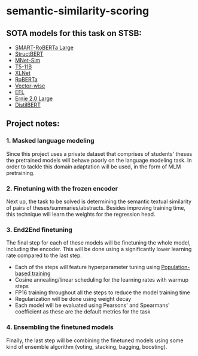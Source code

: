 # semantic-similarity-scoring

## SOTA models for this task on STSB:
- [SMART-RoBERTa Large](https://arxiv.org/pdf/1911.03437v5.pdf)
- [StructBERT](https://arxiv.org/pdf/1908.04577v3.pdf)
- [MNet-Sim](https://arxiv.org/ftp/arxiv/papers/2111/2111.05412.pdf)
- [T5-11B](https://arxiv.org/pdf/1910.10683v3.pdf)
- [XLNet](https://arxiv.org/pdf/1906.08237v2.pdf)
- [RoBERTa](https://arxiv.org/pdf/1907.11692v1.pdf)
- [Vector-wise](https://arxiv.org/pdf/2208.07339v2.pdf)
- [EFL](https://arxiv.org/pdf/2104.14690v1.pdf)
- [Ernie 2.0 Large](https://arxiv.org/pdf/1907.12412v2.pdf)
- [DistilBERT](https://arxiv.org/pdf/1910.01108v4.pdf)

## Project notes:

### 1. Masked language modeling
Since this project uses a private dataset that comprises of students' theses the pretrained models will behave poorly on the language modeling task. In order to tackle this domain adaptation will be used, in the form of MLM pretraining.

### 2. Finetuning with the frozen encoder
Next up, the task to be solved is determining the semantic textual similarity of pairs of theses/summaries/abstracts. Besides improving training time, this technique will learn the weights for the regression head.

### 3. End2End finetuning
The final step for each of these models will be finetuning the whole model, including the encoder. This will be done using a significantly lower learning rate compared to the last step.

- Each of the steps will feature hyperparameter tuning using [Population-based training](https://arxiv.org/pdf/1711.09846.pdf)
- Cosine annealing/linear scheduling for the learning rates with warmup steps
- FP16 training throughout all the steps to reduce the model training time
- Regularization will be done using weight decay
- Each model will be evaluated using Pearsons' and Spearmans' coefficient as these are the default metrics for the task

### 4. Ensembling the finetuned models
Finally, the last step will be combining the finetuned models using some kind of ensemble algorithm (voting, stacking, bagging, boosting).

